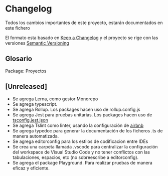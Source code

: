 # Changelog
Todos los cambios importantes de este proyecto, estarán documentados en este fichero

El formato esta basado en [Keep a Changelog](http://keepachangelog.com/en/1.0.0/)
y el proyecto se rige con las versiones [Semantic Versioning](http://semver.org/spec/v2.0.0.html)

## Glosario
Package: Proyectos

## [Unreleased]

- Se agrega Lerna, como gestor Monorepo
- Se agrega typescript.
- Se agrega Rollup. Los packages hacen uso de rollup.config.js
- Se agrega Jest para pruebas unitarias. Los packages hacen uso de [tsconfig.jest.json](https://github.com/kulshekhar/ts-jest)
- Se agrega Tslint como linter, usando la configuración de [airbnb](https://github.com/progre/tslint-config-airbnb)
- Se agrega typedoc para generar la documentación de los ficheros .ts de manera automatizada.
- Se agrega editorconfig para los estilos de codificacion entre IDEs
- Se crea una carpeta llamada .vscode para centralizar la configuración del workspace de Visual Studio Code y no tener conflictos con las tabulaciones, espacios, etc (no sobreescribe a editorconfig).
- Se agrega el package Playground. Para realizar pruebas de manera eficaz y eficiente.